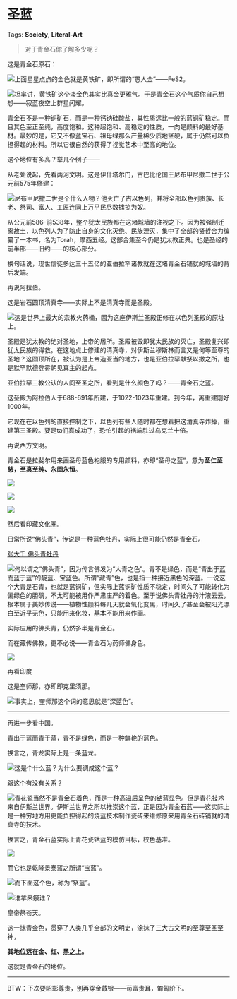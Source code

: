 # 圣蓝

Tags: **Society**, **Literal-Art**

> 对于青金石你了解多少呢？



这是青金石原石：

![](https://pic1.zhimg.com/50/v2-8de65384603cd13233b7f3c97af44409_720w.jpg?source=2c26e567)上面星星点点的金色就是黄铁矿，即所谓的“愚人金”——FeS2。

![](https://picx.zhimg.com/50/v2-a0966d095a725db6ad922693b3099dd2_720w.jpg?source=2c26e567)坦率讲，黄铁矿这个淡金色其实比真金更雅气。于是青金石这个气质你自己想想——寂蓝夜空上群星闪耀。

青金石不是一种铜矿石，而是一种钙钠硅酸盐，其性质远比一般的蓝铜矿稳定。而且其色至正至纯，高度饱和。这种超饱和、高稳定的性质，一向是颜料的最好基材。最妙的是，它又不像蓝宝石、祖母绿那么产量稀少质地坚硬，属于仍然可以负担得起的材料。所以它很自然的获得了视觉艺术中至高的地位。

这个地位有多高？举几个例子——

从老处说起，先看两河文明。这是伊什塔尔门，古巴比伦国王尼布甲尼撒二世于公元前575年修建：

![](https://picx.zhimg.com/50/v2-2708e14cc67af103f35b290cbd6c014a_720w.jpg?source=2c26e567)尼布甲尼撒二世是个什么人物？他灭亡了古以色列，并将全部以色列贵族、长老、祭司、富人、工匠连同上万平民尽数掳掠为奴。

从公元前586-前538年，整个犹太民族都在这堵城墙的注视之下。因为被强制迁离故土，以色列人为了防止自身的文化灭绝、民族湮灭，集中了全部的贤哲合力编纂了一本书，名为Torah，摩西五经。这部合集至今仍是犹太教正典。也是圣经的前半部——旧约——的核心部分。

换句话说，现世信徒多达三十五亿的亚伯拉罕诸教就在这堵青金石铺就的城墙的背后发端。

  


再说阿拉伯。

这是岩石圆顶清真寺——实际上不是清真寺而是圣殿。

![](https://picx.zhimg.com/50/v2-411ea47914f4b724d1dbad40fbf79549_720w.jpg?source=2c26e567)这是世界上最大的宗教火药桶，因为这座伊斯兰圣殿正修在以色列圣殿的原址上。

圣殿是犹太教的绝对圣地，上帝的居所。圣殿被毁即犹太民族的灭亡，圣殿复兴即犹太民族的得救。在这地点上修建的清真寺，对伊斯兰穆斯林而言又是何等至尊的圣地？这圆顶所在，被认为是上帝造亚当的地方，也是亚伯拉罕献祭以撒之所，也是默罕默德登霄朝见真主的起点。

亚伯拉罕三教公认的人间至圣之所，看到是什么颜色了吗？——青金石之蓝。

这圣殿为阿拉伯人于688-691年所建，于1022-1023年重建。到今年，离重建刚好1000年。

它现在在以色列的直接控制之下，以色列有些人随时都在想着把这清真寺炸掉，重建第三圣殿。要是ta们真成功了，恐怕引起的祸端胜过乌克兰十倍。

  


再说西方文明。

青金石是拉斐尔用来画圣母蓝色袍服的专用颜料，亦即“圣母之蓝”，意为**至仁至慈，至真至纯、永固永恒**。

![](https://picx.zhimg.com/50/v2-6fc9b28213fc5c7a5fca0d4eaae21e32_720w.jpg?source=2c26e567)  


![](https://pic1.zhimg.com/50/v2-aeee56441ec52cc9820c9e4c0e4e54cd_720w.jpg?source=2c26e567)  


![](https://pic1.zhimg.com/50/v2-2b06655ed9ee7be0d5bea489f52f17cd_720w.jpg?source=2c26e567)  


然后看印藏文化圈。

日常所说“佛头青”，传说是一种蓝色牡丹，实际上很可能仍然是青金石。

[张大千 佛头青牡丹](https://link.zhihu.com/?target=https%3A//www.sothebys.com/en/buy/auction/2021/fine-chinese-paintings-2/zhang-da-qian-zhang-daqian-chang-dai-chien-1899-12)  


![](https://picx.zhimg.com/50/v2-7d50257826bf238089ff81b627057b42_720w.jpg?source=2c26e567)何以谓之“佛头青”，因为传言佛发为“大青之色”。青不是绿色，而是“青出于蓝而蓝于蓝”的靛蓝、宝蓝色。所谓“藏青”色，也是指一种接近黑色的深蓝。一说这个大青是石青，也就是蓝铜矿，但实际上蓝铜矿性质不稳定，时间久了可能转化为偏绿色的胆矾，不太可能被用作严肃庄严的着色。至于说佛头青牡丹的汁液云云，根本属于美妙传说——植物性颜料每几天就会氧化变黑，时间久了甚至会被阳光漂白至近乎无色，只能用来化妆，基本不能用来作画。

实际应用的佛头青，仍然多半是青金石。

而在藏传佛教，更不必说——青金石为药师佛身色。

![](https://pica.zhimg.com/50/v2-b05d0b9ecf4b6b2d6f63f1757b96c531_720w.jpg?source=2c26e567)  


再看印度

这是奎师那，亦即即克里须那。

![](https://pica.zhimg.com/50/v2-a4edaa91178ea7ab77d74df3c5c014e2_720w.jpg?source=2c26e567)事实上，奎师那这个词的意思就是“深蓝色”。



---

再进一步看中国。

青出于蓝而青于蓝，青不是绿色，而是一种鲜艳的蓝色。

换言之，青龙实际上是一条蓝龙。

![](https://pica.zhimg.com/50/v2-8a0ddb942269d9643b07760e1446005e_720w.jpg?source=2c26e567)这是个什么蓝？为什么要调成这个蓝？

跟这个有没有关系？

![](https://picx.zhimg.com/50/v2-c79a9ebdc3a75599875bb5ef79e8beee_720w.jpg?source=2c26e567)青花瓷当然不是青金石着色，而是一种高温后呈色的钴蓝显色。但是青花技术来自伊斯兰世界。伊斯兰世界之所以推崇这个蓝，正是因为青金石蓝——这实际上是一种穷地方用更能负担得起的烧蓝技术制作瓷砖来维修原来用青金石砖铺就的清真寺的技术。

换言之，青金石蓝实际上青花瓷钴蓝的模仿目标，校色基准。

![](https://picx.zhimg.com/50/v2-c79a9ebdc3a75599875bb5ef79e8beee_720w.jpg?source=2c26e567)  


而它也是乾隆景泰蓝之所谓“宝蓝”。

![](https://picx.zhimg.com/50/v2-67d28988fadf3e07be8906119707a474_720w.jpg?source=2c26e567)而下面这个色，称为“祭蓝”。

![](https://pic1.zhimg.com/50/v2-3b3b7c04ac33449dc96fbc0741ce2dce_720w.jpg?source=2c26e567)谁拿来祭谁？

皇帝祭苍天。

  


这一抹青金色，贯穿了人类几乎全部的文明史，涂抹了三大古文明的至尊至圣至神，

**其地位远在金、红、黑之上。**

这就是青金石的地位。



---

BTW：下次要昭彰尊贵，别再穿金戴银——苟富贵耳，匍匐阶下。



